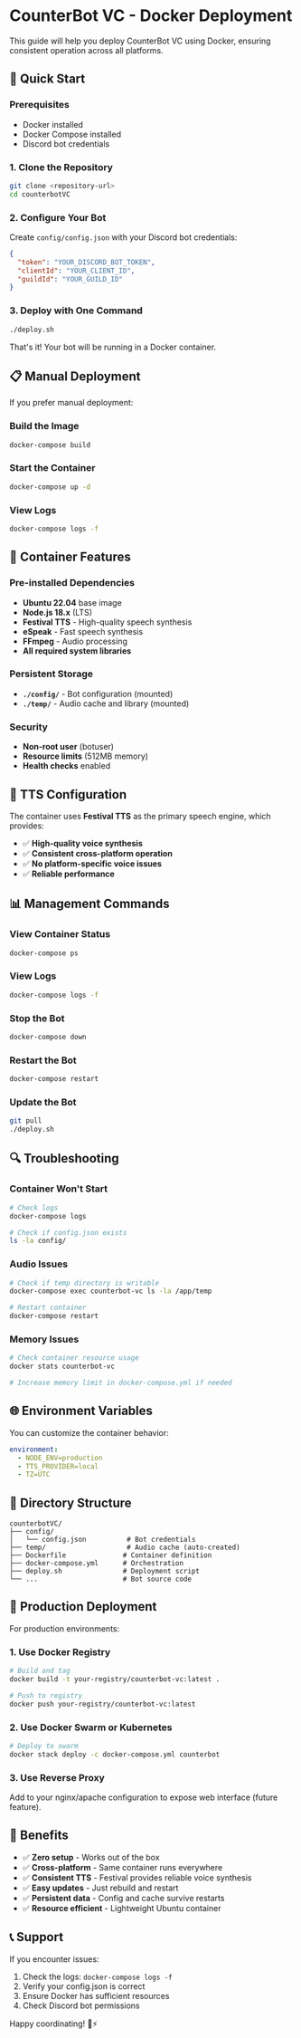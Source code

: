 # CounterBot VC - Docker Deployment

This guide will help you deploy CounterBot VC using Docker, ensuring consistent operation across all platforms.

## 🐳 Quick Start

### Prerequisites
- Docker installed
- Docker Compose installed
- Discord bot credentials

### 1. Clone the Repository
```bash
git clone <repository-url>
cd counterbotVC
```

### 2. Configure Your Bot
Create `config/config.json` with your Discord bot credentials:
```json
{
  "token": "YOUR_DISCORD_BOT_TOKEN",
  "clientId": "YOUR_CLIENT_ID",
  "guildId": "YOUR_GUILD_ID"
}
```

### 3. Deploy with One Command
```bash
./deploy.sh
```

That's it! Your bot will be running in a Docker container.

## 📋 Manual Deployment

If you prefer manual deployment:

### Build the Image
```bash
docker-compose build
```

### Start the Container
```bash
docker-compose up -d
```

### View Logs
```bash
docker-compose logs -f
```

## 🔧 Container Features

### Pre-installed Dependencies
- **Ubuntu 22.04** base image
- **Node.js 18.x** (LTS)
- **Festival TTS** - High-quality speech synthesis
- **eSpeak** - Fast speech synthesis
- **FFmpeg** - Audio processing
- **All required system libraries**

### Persistent Storage
- **`./config/`** - Bot configuration (mounted)
- **`./temp/`** - Audio cache and library (mounted)

### Security
- **Non-root user** (botuser)
- **Resource limits** (512MB memory)
- **Health checks** enabled

## 🎯 TTS Configuration

The container uses **Festival TTS** as the primary speech engine, which provides:
- ✅ **High-quality voice synthesis**
- ✅ **Consistent cross-platform operation**
- ✅ **No platform-specific voice issues**
- ✅ **Reliable performance**

## 📊 Management Commands

### View Container Status
```bash
docker-compose ps
```

### View Logs
```bash
docker-compose logs -f
```

### Stop the Bot
```bash
docker-compose down
```

### Restart the Bot
```bash
docker-compose restart
```

### Update the Bot
```bash
git pull
./deploy.sh
```

## 🔍 Troubleshooting

### Container Won't Start
```bash
# Check logs
docker-compose logs

# Check if config.json exists
ls -la config/
```

### Audio Issues
```bash
# Check if temp directory is writable
docker-compose exec counterbot-vc ls -la /app/temp

# Restart container
docker-compose restart
```

### Memory Issues
```bash
# Check container resource usage
docker stats counterbot-vc

# Increase memory limit in docker-compose.yml if needed
```

## 🌐 Environment Variables

You can customize the container behavior:

```yaml
environment:
  - NODE_ENV=production
  - TTS_PROVIDER=local
  - TZ=UTC
```

## 📁 Directory Structure

```
counterbotVC/
├── config/
│   └── config.json          # Bot credentials
├── temp/                    # Audio cache (auto-created)
├── Dockerfile              # Container definition
├── docker-compose.yml      # Orchestration
├── deploy.sh               # Deployment script
└── ...                     # Bot source code
```

## 🚀 Production Deployment

For production environments:

### 1. Use Docker Registry
```bash
# Build and tag
docker build -t your-registry/counterbot-vc:latest .

# Push to registry
docker push your-registry/counterbot-vc:latest
```

### 2. Use Docker Swarm or Kubernetes
```bash
# Deploy to swarm
docker stack deploy -c docker-compose.yml counterbot
```

### 3. Use Reverse Proxy
Add to your nginx/apache configuration to expose web interface (future feature).

## 🎉 Benefits

- ✅ **Zero setup** - Works out of the box
- ✅ **Cross-platform** - Same container runs everywhere
- ✅ **Consistent TTS** - Festival provides reliable voice synthesis
- ✅ **Easy updates** - Just rebuild and restart
- ✅ **Persistent data** - Config and cache survive restarts
- ✅ **Resource efficient** - Lightweight Ubuntu container

## 📞 Support

If you encounter issues:
1. Check the logs: `docker-compose logs -f`
2. Verify your config.json is correct
3. Ensure Docker has sufficient resources
4. Check Discord bot permissions

Happy coordinating! 🎤⚡ 